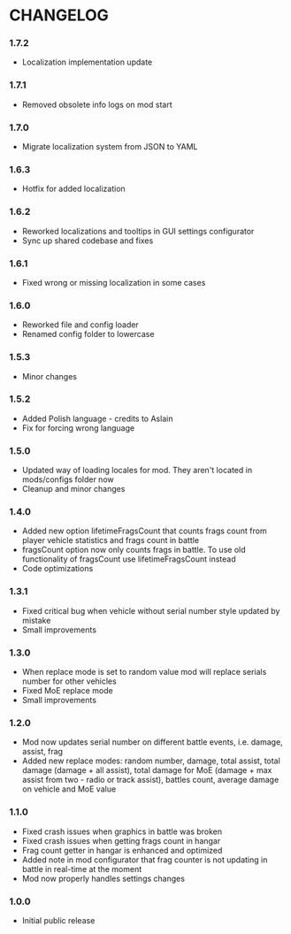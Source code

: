 # CHANGELOG

### 1.7.2

- Localization implementation update

### 1.7.1

- Removed obsolete info logs on mod start

### 1.7.0

- Migrate localization system from JSON to YAML

### 1.6.3

- Hotfix for added localization

### 1.6.2

- Reworked localizations and tooltips in GUI settings configurator
- Sync up shared codebase and fixes

### 1.6.1

- Fixed wrong or missing localization in some cases

### 1.6.0

- Reworked file and config loader
- Renamed config folder to lowercase

### 1.5.3

- Minor changes

### 1.5.2

- Added Polish language - credits to Aslain
- Fix for forcing wrong language

### 1.5.0

- Updated way of loading locales for mod. They aren't located in mods/configs folder now
- Cleanup and minor changes

### 1.4.0

- Added new option lifetimeFragsCount that counts frags count from player vehicle statistics and frags count in battle
- fragsCount option now only counts frags in battle. To use old functionality of fragsCount use lifetimeFragsCount instead
- Code optimizations

### 1.3.1

- Fixed critical bug when vehicle without serial number style updated by mistake
- Small improvements

### 1.3.0

- When replace mode is set to random value mod will replace serials number for other vehicles
- Fixed MoE replace mode
- Small improvements

### 1.2.0

- Mod now updates serial number on different battle events, i.e. damage, assist, frag
- Added new replace modes: random number, damage, total assist, total damage (damage + all assist), total damage for MoE (damage + max assist from two - radio or track assist), battles count, average damage on vehicle and MoE value

### 1.1.0

- Fixed crash issues when graphics in battle was broken
- Fixed crash issues when getting frags count in hangar
- Frag count getter in hangar is enhanced and optimized
- Added note in mod configurator that frag counter is not updating in battle in real-time at the moment
- Mod now properly handles settings changes

### 1.0.0

- Initial public release
